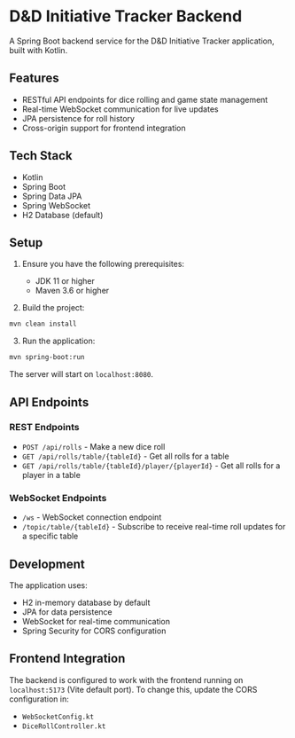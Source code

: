 # D&D Initiative Tracker Backend

A Spring Boot backend service for the D&D Initiative Tracker application, built with Kotlin.

## Features

- RESTful API endpoints for dice rolling and game state management
- Real-time WebSocket communication for live updates
- JPA persistence for roll history
- Cross-origin support for frontend integration

## Tech Stack

- Kotlin
- Spring Boot
- Spring Data JPA
- Spring WebSocket
- H2 Database (default)

## Setup

1. Ensure you have the following prerequisites:
   - JDK 11 or higher
   - Maven 3.6 or higher

2. Build the project:
```bash
mvn clean install
```

3. Run the application:
```bash
mvn spring-boot:run
```

The server will start on `localhost:8080`.

## API Endpoints

### REST Endpoints

- `POST /api/rolls` - Make a new dice roll
- `GET /api/rolls/table/{tableId}` - Get all rolls for a table
- `GET /api/rolls/table/{tableId}/player/{playerId}` - Get all rolls for a player in a table

### WebSocket Endpoints

- `/ws` - WebSocket connection endpoint
- `/topic/table/{tableId}` - Subscribe to receive real-time roll updates for a specific table

## Development

The application uses:
- H2 in-memory database by default
- JPA for data persistence
- WebSocket for real-time communication
- Spring Security for CORS configuration

## Frontend Integration

The backend is configured to work with the frontend running on `localhost:5173` (Vite default port).
To change this, update the CORS configuration in:
- `WebSocketConfig.kt`
- `DiceRollController.kt`
